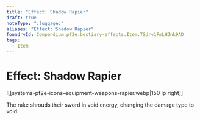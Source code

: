 ```yaml
---
title: "Effect: Shadow Rapier"
draft: true
noteType: ":luggage:"
aliases: "Effect: Shadow Rapier"
foundryId: Compendium.pf2e.bestiary-effects.Item.TSdrv1FmLHJnk9AD
tags:
  - Item
---
```


# Effect: Shadow Rapier
![[systems-pf2e-icons-equipment-weapons-rapier.webp|150 lp right]]

The rake shrouds their sword in void energy, changing the damage type to void.
